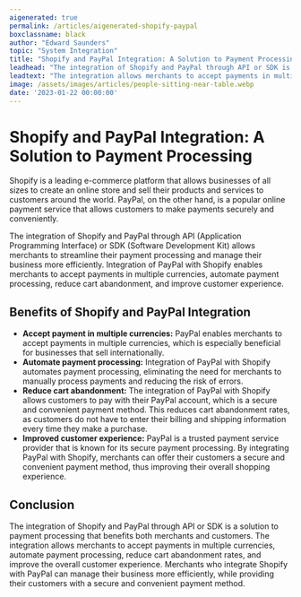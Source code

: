 ```yaml
---
aigenerated: true
permalink: /articles/aigenerated-shopify-paypal
boxclassname: black
author: "Edward Saunders"
topic: "System Integration"
title: "Shopify and PayPal Integration: A Solution to Payment Processing"
leadhead: "The integration of Shopify and PayPal through API or SDK is a solution to payment processing that benefits both merchants and customers"
leadtext: "The integration allows merchants to accept payments in multiple currencies, automate payment processing, reduce cart abandonment rates, and improve the overall customer experience. Merchants who integrate Shopify with PayPal can manage their business more efficiently, while providing their customers with a secure and convenient payment method."
image: /assets/images/articles/people-sitting-near-table.webp
date: '2023-01-22 00:00:00'
---
```

<div class="arttext">	<h1>Shopify and PayPal Integration: A Solution to Payment Processing</h1>
	<p>Shopify is a leading e-commerce platform that allows businesses of all sizes to create an online store and sell their products and services to customers around the world. PayPal, on the other hand, is a popular online payment service that allows customers to make payments securely and conveniently.</p>
	<p>The integration of Shopify and PayPal through API (Application Programming Interface) or SDK (Software Development Kit) allows merchants to streamline their payment processing and manage their business more efficiently. Integration of PayPal with Shopify enables merchants to accept payments in multiple currencies, automate payment processing, reduce cart abandonment, and improve customer experience.</p>
	<h2>Benefits of Shopify and PayPal Integration</h2>
	<ul>
		<li><b>Accept payment in multiple currencies:</b> PayPal enables merchants to accept payments in multiple currencies, which is especially beneficial for businesses that sell internationally.</li>
		<li><b>Automate payment processing:</b> Integration of PayPal with Shopify automates payment processing, eliminating the need for merchants to manually process payments and reducing the risk of errors.</li>
		<li><b>Reduce cart abandonment:</b> The integration of PayPal with Shopify allows customers to pay with their PayPal account, which is a secure and convenient payment method. This reduces cart abandonment rates, as customers do not have to enter their billing and shipping information every time they make a purchase.</li>
		<li><b>Improved customer experience:</b> PayPal is a trusted payment service provider that is known for its secure payment processing. By integrating PayPal with Shopify, merchants can offer their customers a secure and convenient payment method, thus improving their overall shopping experience.</li>
	</ul>
	<h2>Conclusion</h2>
	<p>The integration of Shopify and PayPal through API or SDK is a solution to payment processing that benefits both merchants and customers. The integration allows merchants to accept payments in multiple currencies, automate payment processing, reduce cart abandonment rates, and improve the overall customer experience. Merchants who integrate Shopify with PayPal can manage their business more efficiently, while providing their customers with a secure and convenient payment method. </p>
</div>